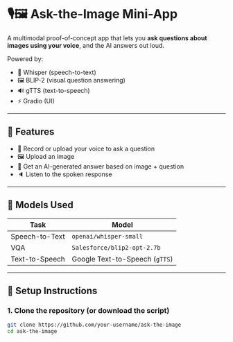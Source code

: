 # 🎙️🖼️ Ask-the-Image Mini-App

A multimodal proof-of-concept app that lets you **ask questions about images using your voice**, and the AI answers out loud.

Powered by:
- 🧠 Whisper (speech-to-text)
- 🖼️ BLIP-2 (visual question answering)
- 🔊 gTTS (text-to-speech)
- ⚡ Gradio (UI)

---

## 📸 Features

- 🎤 Record or upload your voice to ask a question
- 🖼️ Upload an image
- 🤖 Get an AI-generated answer based on image + question
- 🔈 Listen to the spoken response

---

## 🧪 Models Used

| Task            | Model                             |
|-----------------|------------------------------------|
| Speech-to-Text  | `openai/whisper-small`             |
| VQA             | `Salesforce/blip2-opt-2.7b`        |
| Text-to-Speech  | Google Text-to-Speech (`gTTS`)     |

---

## 🚀 Setup Instructions

### 1. Clone the repository (or download the script)

```bash
git clone https://github.com/your-username/ask-the-image
cd ask-the-image

